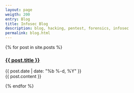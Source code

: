 ```yaml
---
layout: page
weigth: 200
entry: Blog
title: Infosec Blog
description: blog, hacking, pentest, forensics, infosec
permalink: blog.html
---
```


{% for post in site.posts %}

<article class='post'>
  <h3 class='post-title'>
    <a href="{{ site.baseurl }}{{ post.url }}">
      {{ post.title }}
    </a>
  </h3>
  <div class="post-date">{{ post.date | date: "%b %-d, %Y" }}</div>
  {{ post.content }}
</article>

{% endfor %}
